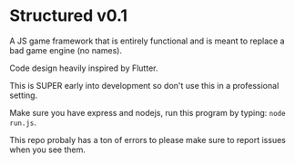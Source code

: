 # Structured v0.1
A JS game framework that is entirely functional and is meant to replace a bad game engine (no names).  
  
Code design heavily inspired by Flutter.  
  
This is SUPER early into development so don't use this in a professional setting.  
  
Make sure you have express and nodejs, run this program by typing: `node run.js`.

This repo probaly has a ton of errors to please make sure to report issues when you see them.